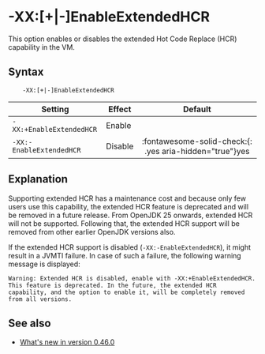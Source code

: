 ﻿<!--
* Copyright (c) 2017, 2024 IBM Corp. and others
*
* This program and the accompanying materials are made
* available under the terms of the Eclipse Public License 2.0
* which accompanies this distribution and is available at
* https://www.eclipse.org/legal/epl-2.0/ or the Apache
* License, Version 2.0 which accompanies this distribution and
* is available at https://www.apache.org/licenses/LICENSE-2.0.
*
* This Source Code may also be made available under the
* following Secondary Licenses when the conditions for such
* availability set forth in the Eclipse Public License, v. 2.0
* are satisfied: GNU General Public License, version 2 with
* the GNU Classpath Exception [1] and GNU General Public
* License, version 2 with the OpenJDK Assembly Exception [2].
*
* [1] https://www.gnu.org/software/classpath/license.html
* [2] https://openjdk.org/legal/assembly-exception.html
*
* SPDX-License-Identifier: EPL-2.0 OR Apache-2.0 OR GPL-2.0-only WITH Classpath-exception-2.0 OR GPL-2.0-only WITH OpenJDK-assembly-exception-1.0
-->

# -XX:[+|-]EnableExtendedHCR

This option enables or disables the extended Hot Code Replace (HCR) capability in the VM.

## Syntax

        -XX:[+|-]EnableExtendedHCR

| Setting               | Effect  | Default                                                                            |
|-----------------------|---------|:----------------------------------------------------------------------------------:|
| `-XX:+EnableExtendedHCR` |  Enable   |                                               |
| `-XX:-EnableExtendedHCR` |  Disable  |    :fontawesome-solid-check:{: .yes aria-hidden="true"}<span class="sr-only">yes</span>                          |

## Explanation

Supporting extended HCR has a maintenance cost and because only few users use this capability, the extended HCR feature is deprecated and will be removed in a future release. From OpenJDK 25 onwards, extended HCR will not be supported. Following that, the extended HCR support will be removed from other earlier OpenJDK versions also.

If the extended HCR support is disabled (`-XX:-EnableExtendedHCR`), it might result in a JVMTI failure. In case of such a failure, the following warning message is displayed:

```
Warning: Extended HCR is disabled, enable with -XX:+EnableExtendedHCR. This feature is deprecated. In the future, the extended HCR capability, and the option to enable it, will be completely removed from all versions.
```

## See also

- [What's new in version 0.46.0](version0.46.md#new-xx-enableextendedhcr-option-added)


<!-- ==== END OF TOPIC ==== xxenableextendedhcr.md ==== -->